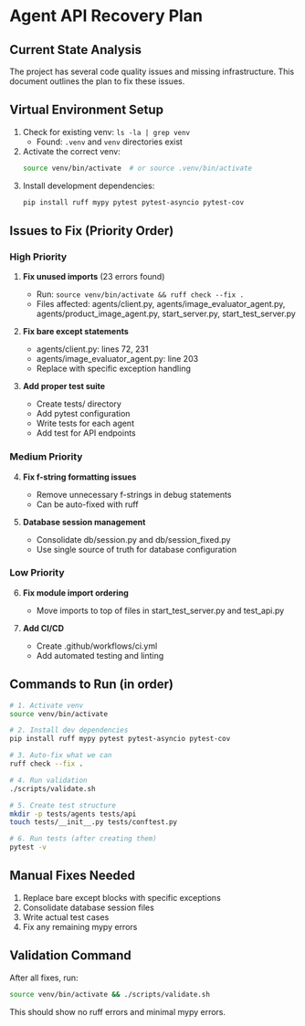 # Agent API Recovery Plan

## Current State Analysis
The project has several code quality issues and missing infrastructure. This document outlines the plan to fix these issues.

## Virtual Environment Setup
1. Check for existing venv: `ls -la | grep venv`
   - Found: `.venv` and `venv` directories exist
2. Activate the correct venv:
   ```bash
   source venv/bin/activate  # or source .venv/bin/activate
   ```
3. Install development dependencies:
   ```bash
   pip install ruff mypy pytest pytest-asyncio pytest-cov
   ```

## Issues to Fix (Priority Order)

### High Priority
1. **Fix unused imports** (23 errors found)
   - Run: `source venv/bin/activate && ruff check --fix .`
   - Files affected: agents/client.py, agents/image_evaluator_agent.py, agents/product_image_agent.py, start_server.py, start_test_server.py

2. **Fix bare except statements**
   - agents/client.py: lines 72, 231
   - agents/image_evaluator_agent.py: line 203
   - Replace with specific exception handling

3. **Add proper test suite**
   - Create tests/ directory
   - Add pytest configuration
   - Write tests for each agent
   - Add test for API endpoints

### Medium Priority
4. **Fix f-string formatting issues**
   - Remove unnecessary f-strings in debug statements
   - Can be auto-fixed with ruff

5. **Database session management**
   - Consolidate db/session.py and db/session_fixed.py
   - Use single source of truth for database configuration

### Low Priority
6. **Fix module import ordering**
   - Move imports to top of files in start_test_server.py and test_api.py

7. **Add CI/CD**
   - Create .github/workflows/ci.yml
   - Add automated testing and linting

## Commands to Run (in order)
```bash
# 1. Activate venv
source venv/bin/activate

# 2. Install dev dependencies
pip install ruff mypy pytest pytest-asyncio pytest-cov

# 3. Auto-fix what we can
ruff check --fix .

# 4. Run validation
./scripts/validate.sh

# 5. Create test structure
mkdir -p tests/agents tests/api
touch tests/__init__.py tests/conftest.py

# 6. Run tests (after creating them)
pytest -v
```

## Manual Fixes Needed
1. Replace bare except blocks with specific exceptions
2. Consolidate database session files
3. Write actual test cases
4. Fix any remaining mypy errors

## Validation Command
After all fixes, run:
```bash
source venv/bin/activate && ./scripts/validate.sh
```

This should show no ruff errors and minimal mypy errors.